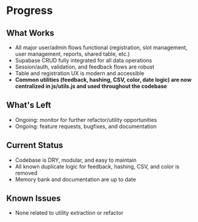 # Progress

## What Works

- All major user/admin flows functional (registration, slot management, user management, reports, shared table, etc.)
- Supabase CRUD fully integrated for all data operations
- Session/auth, validation, and feedback flows are robust
- Table and registration UX is modern and accessible
- **Common utilities (feedback, hashing, CSV, color, date logic) are now centralized in js/utils.js and used throughout the codebase**

## What's Left

- Ongoing: monitor for further refactor/utility opportunities
- Ongoing: feature requests, bugfixes, and documentation

## Current Status

- Codebase is DRY, modular, and easy to maintain
- All known duplicate logic for feedback, hashing, CSV, and color is removed
- Memory bank and documentation are up to date

## Known Issues

- None related to utility extraction or refactor
